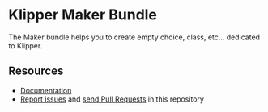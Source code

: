 Klipper Maker Bundle
====================

The Maker bundle helps you to create empty choice, class, etc... dedicated to Klipper.

Resources
---------

- [Documentation](https://doc.klipper.dev/bundles/maker-bundle)
- [Report issues](https://github.com/klipperdev/maker-bundle/issues)
  and [send Pull Requests](https://github.com/klipperdev/maker-bundle/pulls)
  in this repository
